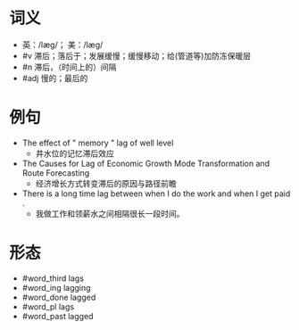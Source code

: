 # 词义
- 英：/læɡ/； 美：/læɡ/
- #v 滞后；落后于；发展缓慢；缓慢移动；给(管道等)加防冻保暖层
- #n 滞后，（时间上的）间隔
- #adj 慢的；最后的
# 例句
- The effect of " memory " lag of well level
	- 井水位的记忆滞后效应
- The Causes for Lag of Economic Growth Mode Transformation and Route Forecasting
	- 经济增长方式转变滞后的原因与路径前瞻
- There is a long time lag between when I do the work and when I get paid .
	- 我做工作和领薪水之间相隔很长一段时间。
# 形态
- #word_third lags
- #word_ing lagging
- #word_done lagged
- #word_pl lags
- #word_past lagged
